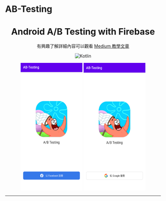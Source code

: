 # AB-Testing
# <div align="center" >Android A/B Testing with Firebase</div>

<div align="center">

有興趣了解詳細內容可以觀看 <a href="https://medium.com/@rogerchang7904/android-jetpack-paging-3-using-rxjava-910bfd937d14">Medium 教學文章</a>
  
![Kotlin](https://img.shields.io/badge/Kotlin-Language-purple?logo=Kotlin)
<br />
</div>

<div align="center">
<img src="docs/ui1.png" width="200" height="412"/>
<img src="docs/ui2.png" width="200" height="412"/>
</div>

***
